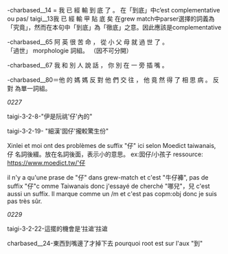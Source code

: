
-charbased__14 = 我 已 經 輸 到 底 了 。
在「到底」中c’est complementative ou pas/ 
taigi__13我 已 經 輸 甲 貼 底 矣
在grew match中parser選擇的詞義為「究竟」，然而在本句中「到底」為「徹底」之意。因此應該是complementative

-charbased__65 阿 英 很 苦 命 ， 從 小 父 母 就 過 世 了 。  
「過世」 morphologie 詞組。 （因不可分開）

-charbased__67 我 和 別 人 說 話 ， 你 別 在 一 旁 插 嘴 。 

-charbased__80＝他 的 媽 媽 反 對 他 們 交 往 ， 他 竟 然 得 了 相 思 病 。
 反對 為單一詞組。


*0227* 

taigi-3-2-8-"伊是阮祧'仔'內的" 

taigi-3-2-19- "細漢'囡仔'攏較驚生份"

Xinlei et moi ont des problèmes de suffix "仔" ici
selon Moedict taiwanais, 
仔
名詞後綴。放在名詞後面，表示小的意思。
ex:囡仔/小孩子
ressource: https://www.moedict.tw/'仔

il n'y a qu'une prase de "仔" dans grew-match et c'est "牛仔褲", pas de suffix "仔"c omme Taiwanais donc j'essayé de cherché "哪兒"，兒 c'est aussi un suffix. Il marque comme un /m et c'est pas copm:obj  donc je suis pas très sûr. 


*0229*

taigi-3-2-22-這擺的機會是‘拄䢢’拄䢢

charbased__24-東西到嘴邊了才掉下去
pourquoi root est sur l'aux "到"
